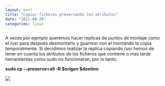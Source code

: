 ```yaml
---
layout: post
title: "Copiar ficheros preservando los atributos"
date: "2011-08-20"
categories: linux
---
```


A veces por ejemplo queremos hacer replicas de puntos de montaje como el /usr para después desmontarlo y guarrear con el montando la copia temporalmente. Si decidimos realizar la replica copiando /usr hemos de tener en cuenta los atributos de los ficheros que contiene o mas tarde herramientas como sudo no funcionaran, por lo tanto:  
  
**sudo cp --preserve=all -R $origen $destino**

![](https://blogger.googleusercontent.com/tracker/3262098284547378612-3103166191264552232?l=tablondesastre.blogspot.com)

